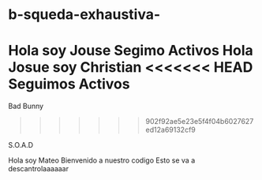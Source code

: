 # b-squeda-exhaustiva- 

Hola soy Jouse
Segimo Activos
Hola Josue soy Christian
<<<<<<< HEAD
Seguimos Activos
=======
Bad Bunny
>>>>>>> 902f92ae5e23e5f4f04b6027627ed12a69132cf9

S.O.A.D

Hola soy Mateo
Bienvenido a nuestro codigo 
Esto se va a descantrolaaaaaar
